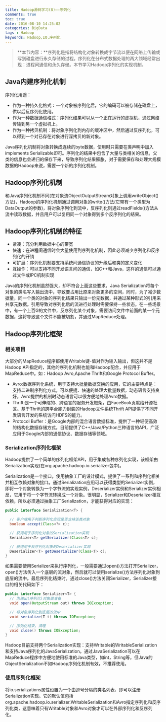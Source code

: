 ```yaml
---
title: Hadoop源码学习(8)——序列化
comments: true
toc: true
date: 2016-08-10 14:25:02
categories: BigData
tags : Hadoop
keywords: Hadoop,IO,序列化
---
```


>**本节内容：**序列化是指将结构化对象转换成字节流以便在网络上传输或写到磁盘进行永久存储的过程。序列化在分布式数据处理的两大领域经常出现：进程间通信和永久存储。本节学习Hadoop序列化的实现机制。


<!-- more -->

## Java内建序列化机制

序列化用途：

- 作为一种持久化格式：一个对象被序列化后，它的编码可以被存储在磁盘上，供以后反序列化使用。
- 作为一种数据通信格式：序列化结果可以从一个正在运行的虚拟机，通过网络传输到另一个虚拟机上。
- 作为一种拷贝机制：将对象序列化到内存的缓冲区中，然后通过反序列化，可以得到一个对已存在对象进行深拷贝的新对象。

Java序列化机制将对象转换成连续的byte数据，使用时只需要在类声明中加入implements Serializable即可。序列化的结果中包含了大量与类相关的信息，父类的信息也会递归的保存下来，导致序列化结果膨胀，对于需要保存和处理大规模数据的Hadoop来说，需要一个新的序列化机制。

## Hadoop序列化机制

和Java序列化机制不同(在对象流ObjectOutputStream对象上调用writeObject()方法)，Hadoop的序列化机制通过调用对象的write()方法(它带有一个类型为DataOutput的参数)，将对象序列化到流中，反序列化则通过readFields()方法从流中读取数据，并且用户可以复用同一个对象得到多个反序列化的结果。

## Hadoop序列化机制的特征

- 紧凑：充分利用数据中心的带宽
- 快速：在进程间通信时会大量使用到序列化机制，因此必须减少序列化和反序列化的开销
- 可扩展：序列化机制要支持系统间通信协议的升级后和类的定义变化
- 互操作：可以支持不同开发语言间的通信，如C++和Java，这样的通信可以通过文件或IPC机制实现

Java的序列化机制虽然强大，却不符合上面这些要求，Java Serialization将每个对象的类名写入输出流中，导致要占用比原来对象更多的空间，同时，为了减少数据量，同一个类的对象的序列化结果只输出一份元数据，并通过某种形式的引用来共享元数据。引用导致对序列化后的流进行处理时需要保持一些状态。在一些场景中，有一个上百G的文件中，反序列化某个对象，需要访问文件中前面的某一个元数据，这将导致这个文件不能被切割，并通过MapReduce处理。

## Hadoop序列化框架

### 相关项目

大部分的MapReduce程序都使用Writable键-值对作为输入输出，但这并不是Hadoop API指定的，其他的序列化机制也能和Hadoop配合，并应用于MapReduce中。如：Hadoop Avro,Apache Thrift和Google Protocol Buffer。

- Avro:数据序列化系统，用于支持大批量数据交换的应用，它的主要特点是：支持二进制序列化方式，可以便捷、快速的处理大批量数据，动态语言支持良好，Avro提供的机制时动态语言可以很方便地处理Avro数据。
- Thrift:是一个可伸缩的、跨语言的服务开发框架，由FaceBook贡献给开源社区。基于Thrift的跨平台能力封装的Hadoop文件系统Thrift API提供了不同开发语言开发的系统访问HDFS的能力。
- Protocol Buffer：是Google内部的混合语言数据标准，提供了一种轻便高效的结构化数据存储方式，目前提供了C++/Java/Python三种语言的API，广泛应用于Google内部的通信协议、数据存储等领域。

### Serialization序列化框架

Hadoop提供了一个简单的序列化框架API，用于集成各种序列化实现，该框架由Serialization实现(在org.apache.hadoop.io.serializer包中)。

Serialization是一个接口，使用抽象工厂的设计模式，提供了一系列和序列化相关并相互依赖对象的接口。通过Serialization应用可以获得类型的Serializer实例，即将一个对象转换为一个字节流的实现实例，Deserializer实例和Serializer实例相反，它用于将一个字节流转换成一个对象。很明显，Serializer和Deserializer相互依赖，所以必须通过抽象工厂Serialization，才能获得对应的实现：

``` java
public interface Serialization<T> {

  // 客户端用于判断序列化实现是否支持该类对象
  boolean accept(Class<?> c);

  // 获得用于序列化对象的Serialization实现
  Serializer<T> getSerializer(Class<T> c);

  // 获得用于反序列化对象的Deserializer实现
  Deserializer<T> getDeserializer(Class<T> c);
}
```

如果需要使用Serializer来执行序列化，一般需要通过open()方法打开Serializer，open()方法传入一个底层的流对象，然后就可以使用serialize()方法序列化对象到底层的流中。最后序列化结束时，通过close()方法关闭Serializer，Serializer接口的相关代码如下：

``` java
public interface Serializer<T> {
  // 为输出(序列化)对象做准备
  void open(OutputStream out) throws IOException;

  // 将对象序列化到底层的流中
  void serialize(T t) throws IOException;

  // 序列化结束，清理
  void close() throws IOException;
}
```

Hadoop目前支持两个Serialization实现：支持Writable的WritableSerialization和支持Java序列化的JavaSerialization。通过JavaSerialization可以在MapReduce程序中方便地使用标准的Java类型，如int，String等，但Java的ObjectSerialization不如Hadoop序列化机制有效，不推荐使用。

### 使用序列化框架

将io.serializations属性设置为一个由逗号分隔的类名列表，即可以注册Serialization实现。它的默认值包括org.apache.hadoop.io.serializer.WritableSerialization和Avro指定序列化和反序列化类，这意味着只有Writable对象和Avro对象才可以在外部序列化和反序列化。